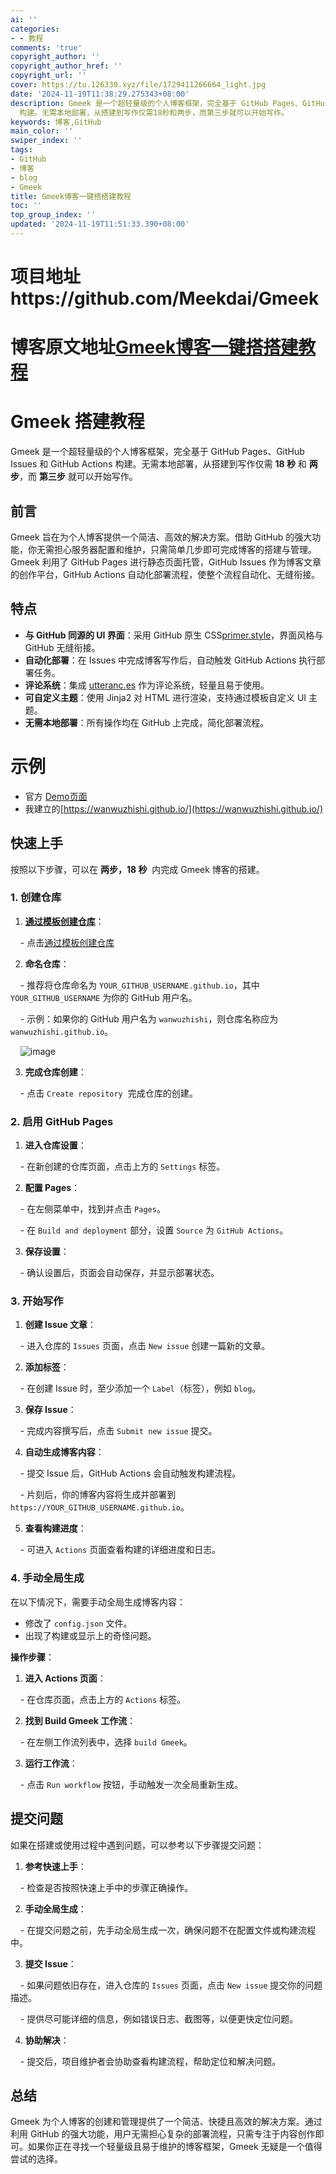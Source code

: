 ```yaml
---
ai: ''
categories:
- - 教程
comments: 'true'
copyright_author: ''
copyright_author_href: ''
copyright_url: ''
cover: https://tu.126330.xyz/file/1729411266664_light.jpg
date: '2024-11-19T11:38:29.275343+08:00'
description: Gmeek 是一个超轻量级的个人博客框架，完全基于 GitHub Pages、GitHub Issues 和 GitHub Actions
  构建。无需本地部署，从搭建到写作仅需18秒和两步，而第三步就可以开始写作。
keywords: 博客,GitHub
main_color: ''
swiper_index: ''
tags:
- GitHub
- 博客
- blog
- Gmeek
title: Gmeek博客一键搭搭建教程
toc: ''
top_group_index: ''
updated: '2024-11-19T11:51:33.390+08:00'
---
```

# 项目地址https://github.com/Meekdai/Gmeek

# 博客原文地址[Gmeek博客一键搭搭建教程](https://blog.wwzs.fun/tutorial/2.html)

# Gmeek 搭建教程

Gmeek 是一个超轻量级的个人博客框架，完全基于 GitHub Pages、GitHub Issues 和 GitHub Actions 构建。无需本地部署，从搭建到写作仅需 **18 秒** 和 **两步**，而 **第三步** 就可以开始写作。

## 前言

Gmeek 旨在为个人博客提供一个简洁、高效的解决方案。借助 GitHub 的强大功能，你无需担心服务器配置和维护，只需简单几步即可完成博客的搭建与管理。Gmeek 利用了 GitHub Pages 进行静态页面托管，GitHub Issues 作为博客文章的创作平台，GitHub Actions 自动化部署流程，使整个流程自动化、无缝衔接。

## 特点

- **与 GitHub 同源的 UI 界面**：采用 GitHub 原生 CSS[primer.style](https://primer.style/css)，界面风格与 GitHub 无缝衔接。
- **自动化部署**：在 Issues 中完成博客写作后，自动触发 GitHub Actions 执行部署任务。
- **评论系统**：集成 [utteranc.es](https://utteranc.es/) 作为评论系统，轻量且易于使用。
- **可自定义主题**：使用 Jinja2 对 HTML 进行渲染，支持通过模板自定义 UI 主题。
- **无需本地部署**：所有操作均在 GitHub 上完成，简化部署流程。

# 示例

- 官方 [Demo页面](http://meekdai.github.io/)
- 我建立的[https://wanwuzhishi.github.io/](https://wanwuzhishi.github.io/)

## 快速上手

按照以下步骤，可以在 **两步，18 秒**  内完成 Gmeek 博客的搭建。

### 1. 创建仓库

1. **[通过模板创建仓库](https://github.com/new?template_name=Gmeek-template&template_owner=Meekdai)**：

    - 点击[通过模板创建仓库](https://github.com/new?template_name=Gmeek-template&template_owner=Meekdai)

2. **命名仓库**：

    - 推荐将仓库命名为 `YOUR_GITHUB_USERNAME.github.io`，其中 `YOUR_GITHUB_USERNAME` 为你的 GitHub 用户名。

    - 示例：如果你的 GitHub 用户名为 `wanwuzhishi`，则仓库名称应为 `wanwuzhishi.github.io`。

    ![image](https://tu.126330.xyz/file/1729410432618_Clip_2024-10-20_15-46-41.png)

3. **完成仓库创建**：

    - 点击 `Create repository`  完成仓库的创建。

### 2. 启用 GitHub Pages

1. **进入仓库设置**：

    - 在新创建的仓库页面，点击上方的 `Settings` 标签。

2. **配置 Pages**：

    - 在左侧菜单中，找到并点击 `Pages`。

    - 在 `Build and deployment` 部分，设置 `Source` 为 `GitHub Actions`。

3. **保存设置**：

    - 确认设置后，页面会自动保存，并显示部署状态。

### 3. 开始写作

1. **创建 Issue 文章**：

    - 进入仓库的 `Issues` 页面，点击 `New issue` 创建一篇新的文章。

2. **添加标签**：

    - 在创建 Issue 时，至少添加一个 `Label`（标签），例如 `blog`。

3. **保存 Issue**：

    - 完成内容撰写后，点击 `Submit new issue` 提交。

4. **自动生成博客内容**：

    - 提交 Issue 后，GitHub Actions 会自动触发构建流程。

    - 片刻后，你的博客内容将生成并部署到 `https://YOUR_GITHUB_USERNAME.github.io`。

5. **查看构建进度**：

    - 可进入 `Actions` 页面查看构建的详细进度和日志。

### 4. 手动全局生成

在以下情况下，需要手动全局生成博客内容：

- 修改了 `config.json` 文件。
- 出现了构建或显示上的奇怪问题。

**操作步骤**：

1. **进入 Actions 页面**：

    - 在仓库页面，点击上方的 `Actions` 标签。

2. **找到 Build Gmeek 工作流**：

    - 在左侧工作流列表中，选择 `build Gmeek`。

3. **运行工作流**：

    - 点击 `Run workflow` 按钮，手动触发一次全局重新生成。

## 提交问题

如果在搭建或使用过程中遇到问题，可以参考以下步骤提交问题：

1. **参考快速上手**：

    - 检查是否按照快速上手中的步骤正确操作。

2. **手动全局生成**：

    - 在提交问题之前，先手动全局生成一次，确保问题不在配置文件或构建流程中。

3. **提交 Issue**：

    - 如果问题依旧存在，进入仓库的 `Issues` 页面，点击 `New issue` 提交你的问题描述。

    - 提供尽可能详细的信息，例如错误日志、截图等，以便更快定位问题。

4. **协助解决**：

    - 提交后，项目维护者会协助查看构建流程，帮助定位和解决问题。

## 总结

Gmeek 为个人博客的创建和管理提供了一个简洁、快捷且高效的解决方案。通过利用 GitHub 的强大功能，用户无需担心复杂的部署流程，只需专注于内容创作即可。如果你正在寻找一个轻量级且易于维护的博客框架，Gmeek 无疑是一个值得尝试的选择。
